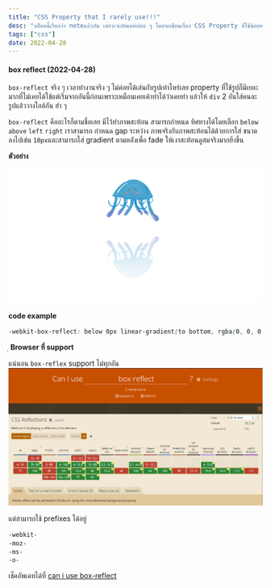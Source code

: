 ```yaml
---
title: "CSS Property that I rarely use!!!"
desc: "บล็อคนี้เรียกว่า noteแล้วกัน เพราะจะอัพเดทบ่อย ๆ โดยจะเขียนเรื่อง CSS Property ที่ใช้น้อยหรือเพิ่งรู้มะกี้"
tags: ["css"]
date: 2022-04-28
---
```


#### box reflect (2022-04-28)

`box-reflect` จริง ๆ เวลาทำงานจริง ๆ ไม่ค่อยได้เล่นกับรูปเท่าไหร่เลย property ที่ใช้รูปก็มีเยอะมากที่ไม่เคยได้ใช้แต่เริ่มจากอันนี้ก่อนเพราะเหมือนเคยเค้าทำได้ว่าเคยทำ แล้วให้ `div` 2 อันใส่คนละรูปแล้ววางใกล้กัน ฮ่า ๆ

`box-reflect` คืออะไรก็ตามชื่อเลย มีไว้ทำภาพสะท้อน สามารถกำหนด ทิศทางได้โดยเลือก `below` `above` `left` `right`
เราสามารถ กำหนด gap ระหว่าง ภาพจริงกับภาพสะท้อนได้ด้วยการใส่ ขนาดลงไปเช่น `10px`และสามารถใส่ gradient ตามหลังเพื่อ fade ให้เงาสะท้อนดูสมจริงมากยิ่งขึ้น

**ตัวอย่าง**

![box-reflex](box-reflex.png "box title")


**code example**

```css
-webkit-box-reflect: below 0px linear-gradient(to bottom, rgba(0, 0, 0, 0), rgba(0, 0, 0, 0.4));
```

ฺ
**Browser ที่ support**

แน่นอน ```box-reflex``` support ไม่ทุกอัน 
![caniuseboxreflex](caniuseboxreflex.png "caniuseboxreflex")

แต่สามารถใช้ prefixes ได้อยู่

```css
-webkit-
-moz-
-ms-
-o-
```

เช็คอัพเดทได้ที่ [can i use box-reflect](https://caniuse.com/?search=box-reflect)










